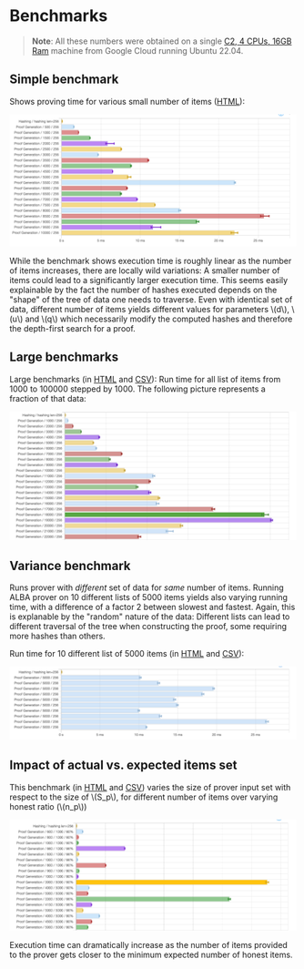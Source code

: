 # Benchmarks

> **Note**: All these numbers were obtained on a single [C2, 4 CPUs, 16GB Ram](https://cloud.google.com/compute/docs/compute-optimized-machines#c2_series) machine from Google Cloud running Ubuntu 22.04.

## Simple benchmark

Shows proving time for various small number of items ([HTML](bench.html)):

![](bench.png)

While the benchmark shows execution time is roughly linear as the number of items increases, there are locally wild variations: A smaller number of items could lead to a significantly larger execution time. This seems easily explainable by the fact the number of hashes executed depends on the "shape" of the tree of data one needs to traverse. Even with identical set of data, different number of items yields different values for parameters \\(d\\), \\(u\\) and \\(q\\) which necessarily modify the computed hashes and therefore the depth-first search for a proof.

## Large benchmarks

Large benchmarks (in [HTML](bench-1000-100000.html) and [CSV](bench-1000-100000.csv)): Run time for all list of items from 1000 to 100000 stepped by 1000. The following picture represents a fraction of that data:

![](bench-1000-100000.png)

## Variance benchmark

Runs prover with _different_ set of data for _same_ number of items. Running ALBA prover on 10 different lists of 5000 items yields also varying running time, with a difference of a factor 2 between slowest and fastest. Again, this is explanable by the "random" nature of the data: Different lists can lead to different traversal of the tree when constructing the proof, some requiring more hashes than others.

Run time for 10 different list of 5000 items (in [HTML](bench-5000x10.html) and [CSV](bench-5000x10.csv)):

![](bench-5000x10.png)

## Impact of actual vs. expected items set

This benchmark (in [HTML](bench-size-bound.html) and [CSV](bench-size-bound.csv)) varies the size of prover input set with respect to the size of \\(S_p\\), for different number of items over varying honest ratio (\\(n_p\\))

![](bench-size-bound.png)

Execution time can dramatically increase as the number of items provided to the prover gets closer to the minimum expected number of honest items.
